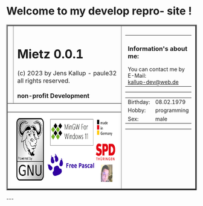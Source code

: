 # Welcome to my develop repro- site !
<table border="3">
<tr>
  <td><img src="img/mietz.png"></img></td>
  <td style="padding:10px; font-size:12pt" valign="top" width="100%">
    <h1>Mietz 0.0.1</h1>
    (c) 2023 by Jens Kallup - paule32<br>
    all rights reserved.<br><br>
    <b>non-profit Development</b>
  </td>
  <td width="50%" valign="top" rowspan="4" style="padding:10px;">
    <table border="0">
    <tr>
      <td style="padding-right:10px;" valign="top">
        <h3>Information's about me:</h3>
        You can contact me by E-Mail:<br>
        <a href="mailto:kallup-dev@web.de">kallup-dev@web.de</a>
      </td>
    </tr></table>
    <hr>
      <table>
      <tr><td width="84">Birthday: </td><td>08.02.1979</td></tr>
      <tr><td>Hobby: </td><td>programming</td></tr>
      <tr><td>Sex: </td><td>male</td></tr>
      </table>
    <hr>
  </td>
</tr>
<tr><td colspan="2">&nbsp;</td><tr>
<tr><td colspan="2"><img src="img/logo2.png" height="194"></img></td><tr>
</table>
---
